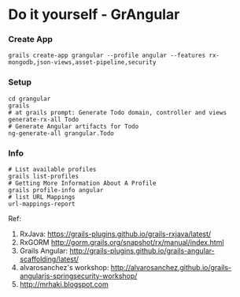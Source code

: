 Do it yourself - GrAngular
==========================

### Create App
```
grails create-app grangular --profile angular --features rx-mongodb,json-views,asset-pipeline,security
```
 
### Setup
```
cd grangular
grails 
# at grails prompt: Generate Todo domain, controller and views
generate-rx-all Todo
# Generate Angular artifacts for Todo
ng-generate-all grangular.Todo 
```


### Info 
```
# List available profiles
grails list-profiles
# Getting More Information About A Profile
grails profile-info angular
# list URL Mappings
url-mappings-report
```


Ref:
1. RxJava: https://grails-plugins.github.io/grails-rxjava/latest/
2. RxGORM http://gorm.grails.org/snapshot/rx/manual/index.html
3. Grails Angular:  http://grails-plugins.github.io/grails-angular-scaffolding/latest/
4. alvarosanchez's workshop: http://alvarosanchez.github.io/grails-angularjs-springsecurity-workshop/
4. http://mrhaki.blogspot.com


